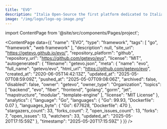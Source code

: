 ```yaml
---
title: "EVO"
description: "Italia Open-Source the first platform dedicated to Italian open-source world."
image: "/img/logo/logo-og-image.png"
---
```

import ContentPage from '@site/src/components/Pages/project';

<ContentPage
    data={{
  "name": "EVO",
  "type": "framework",
  "tags": [
    "go",
    "framework",
    "web framework"
  ],
  "description": null,
  "site_url": "https://getevo.github.io/evo/",
  "repository_platform": "github",
  "repository_url": "https://github.com/getevo/evo",
  "license": "MIT",
  "autogenerated": {
    "filename": "getevo.json",
    "meta": {
      "name": "evo",
      "full_name": "getevo/evo",
      "html_url": "https://github.com/getevo/evo",
      "created_at": "2020-06-05T14:42:13Z",
      "updated_at": "2025-05-07T08:59:09Z",
      "pushed_at": "2025-05-07T09:08:06Z",
      "archived": false,
      "disabled": false,
      "owner": "getevo",
      "owner_type": "Organization",
      "topics": [
        "backend",
        "evo",
        "fiber",
        "frontend",
        "golang",
        "gorm",
        "jet",
        "mapstructure",
        "modular",
        "template-engine"
      ],
      "license": "MIT License"
    },
    "analytics": {
      "language": "Go",
      "languages": {
        "Go": 99.93,
        "Dockerfile": 0.07
      },
      "languages_byte": {
        "Go": 677628,
        "Dockerfile": 470
      },
      "stargazers_count": 33,
      "forks_count": 7,
      "open_issues_count": 13,
      "forks": 7,
      "open_issues": 13,
      "watchers": 33,
      "updated_at": "2025-05-20T17:15:59Z"
    },
    "timestamp": "2025-05-20T17:15:59Z"
  }
}}
/>
